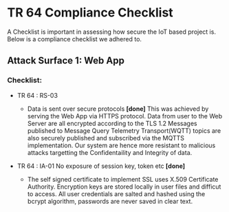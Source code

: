 # TR 64 Compliance Checklist

A Checklist is important in assessing how secure the IoT based project is. Below is a compliance checklist we adhered to.

## Attack Surface 1: Web App
### Checklist:
- TR 64 : RS-03
    - Data is sent over secure protocols **[done]**
      This was achieved by serving the Web App via HTTPS protocol. Data from user to the Web Server are all encrypted according to the TLS 1.2
      Messages published to Message Query Telemetry Transport(WQTT) topics are also securely published and subscribed via the MQTTS implementation.
      Our system are hence more resistant to malicious attacks targetting the Confidentaility and Integrity of data.

- TR 64 : IA-01
No exposure of session key, token etc **[done]**
    - The self signed certificate to implement SSL uses X.509 Certificate Authority. Encryption keys are stored locally in user files and difficut to 
    access. All user credentials are salted and hashed using the bcrypt algorithm, passwords are never saved in clear text. 
